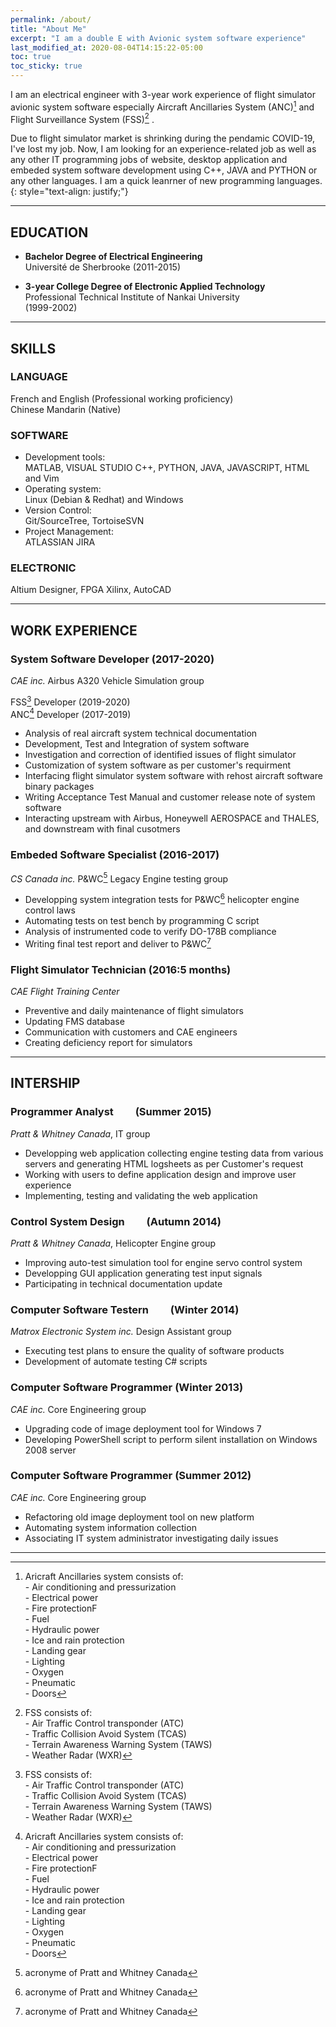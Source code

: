 ```yaml
---
permalink: /about/
title: "About Me"
excerpt: "I am a double E with Avionic system software experience"
last_modified_at: 2020-08-04T14:15:22-05:00
toc: true
toc_sticky: true
---
```


I am an electrical engineer with 3-year work experience of flight simulator avionic system software especially Aircraft Ancillaries System (ANC)[^anc] and Flight Surveillance System (FSS)[^fss] .

Due to flight simulator market is shrinking during the pendamic COVID-19, I've lost my job. Now, I am looking for an experience-related job as well as any other IT programming jobs of website, desktop application and embeded system software development using C++, JAVA and PYTHON or any other languages. I am a quick leanrner of new programming languages.
{: style="text-align: justify;"}
[^anc]:Aricraft Ancillaries system consists of:<br>- Air conditioning and pressurization<br>- Electrical power<br>- Fire protectionF<br>- Fuel<br>- Hydraulic power<br>- Ice and rain protection<br>- Landing gear<br>- Lighting<br>- Oxygen<br>- Pneumatic<br>- Doors
[^fss]: FSS consists of:<br>- Air Traffic Control transponder (ATC)<br>- Traffic Collision Avoid System (TCAS)<br>- Terrain Awareness Warning System (TAWS)<br>- Weather Radar (WXR)
[^pwc]: acronyme of Pratt and Whitney Canada

---

## EDUCATION

- **Bachelor Degree of Electrical Engineering**<br>
  Université de Sherbrooke (2011-2015)<br>

- **3-year College Degree of Electronic Applied Technology**<br>
   Professional Technical Institute of Nankai University<br>
   (1999-2002)

---

## SKILLS

### LANGUAGE
  French and English (Professional working proficiency)<br>
  Chinese Mandarin  (Native)<br>

### SOFTWARE
- Development tools:<br>
  MATLAB, VISUAL STUDIO C++, PYTHON, JAVA, JAVASCRIPT, HTML and Vim<br>
- Operating system:<br>
  Linux (Debian & Redhat) and Windows<br>
- Version Control:<br>
  Git/SourceTree, TortoiseSVN<br>
- Project Management:<br>
  ATLASSIAN JIRA

### ELECTRONIC
  Altium Designer, FPGA Xilinx, AutoCAD  

---

## WORK EXPERIENCE
### System Software Developer (2017-2020)
*CAE inc.* Airbus A320 Vehicle Simulation group

FSS[^fss] Developer (2019-2020)<br>
ANC[^anc] Developer (2017-2019)<br>
- Analysis of real aircraft system technical documentation
- Development, Test and Integration of system software
- Investigation and correction of identified issues of flight simulator
- Customization of system software as per customer's requirment
- Interfacing flight simulator system software with rehost aircraft software binary packages
- Writing Acceptance Test Manual and customer release note of system software
- Interacting upstream with Airbus, Honeywell AEROSPACE and THALES, and downstream with final cusotmers

### Embeded Software Specialist (2016-2017)
*CS Canada inc.* P&WC[^pwc] Legacy Engine testing group
- Developping system integration tests for P&WC[^pwc] helicopter engine control laws
- Automating tests on test bench by programming C script
- Analysis of instrumented code to verify DO-178B compliance
- Writing final test report and deliver to P&WC[^pwc] 

### Flight Simulator Technician (2016:5 months)
*CAE Flight Training Center*
- Preventive and daily maintenance of flight simulators
- Updating FMS database
- Communication with customers and CAE engineers
- Creating deficiency report for simulators

---

## INTERSHIP
### Programmer Analyst&nbsp;&nbsp;&nbsp;&nbsp;&nbsp;&nbsp;&nbsp;&nbsp; (Summer 2015)
*Pratt & Whitney Canada*, IT group
- Developping web application collecting engine testing data from various servers and generating HTML logsheets as per Customer's request
- Working with users to define application design and improve user experience
- Implementing, testing and validating the web application

### Control System Design&nbsp;&nbsp;&nbsp;&nbsp;&nbsp;&nbsp;&nbsp;&nbsp; (Autumn 2014)
*Pratt & Whitney Canada*, Helicopter Engine group
- Improving auto-test simulation tool for engine servo control system
- Developping GUI application generating test input signals
- Participating in technical documentation update

### Computer Software Testern&nbsp;&nbsp;&nbsp;&nbsp;&nbsp;&nbsp;&nbsp;&nbsp; (Winter 2014)
*Matrox Electronic System inc.* Design Assistant group
- Executing test plans to ensure the quality of software products
- Development of automate testing C# scripts

### Computer Software Programmer (Winter 2013)
*CAE inc.* Core Engineering group
- Upgrading code of image deployment tool for Windows 7
- Developing PowerShell script to perform silent installation on Windows 2008 server

### Computer Software Programmer (Summer 2012)
*CAE inc.* Core Engineering group
- Refactoring old image deployment tool on new platform
- Automating system information collection
- Associating IT system administrator investigating daily issues 

---
